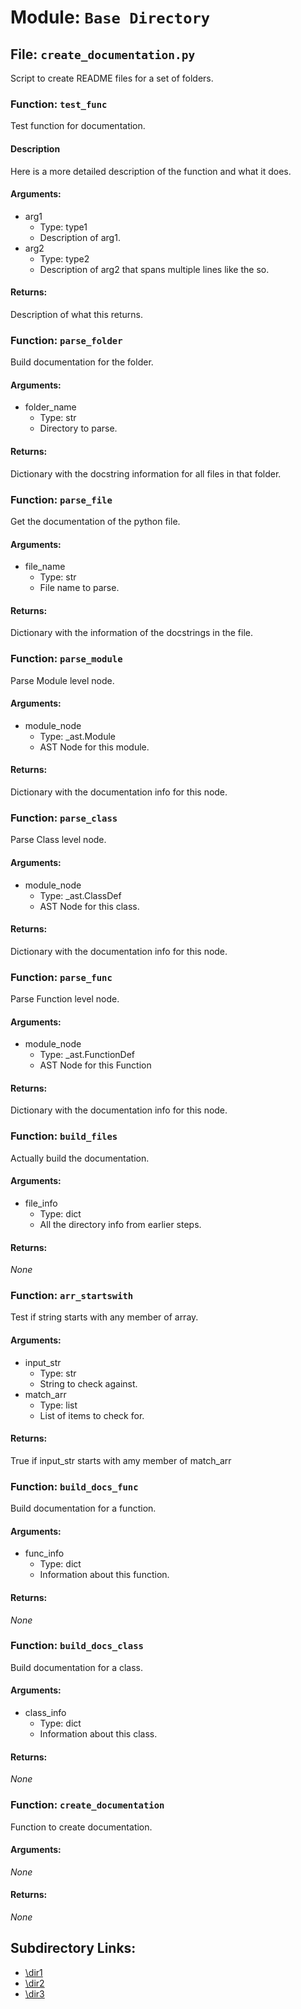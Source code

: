 # Module: `Base Directory`
## File: `create_documentation.py`
Script to create README files for a set of folders.
### Function: `test_func`
Test function for documentation.

#### Description
Here is a more detailed description of the function and what it does.
#### Arguments:
- arg1
  - Type: type1
  - Description of arg1.
- arg2
  - Type: type2
  - Description of arg2 that spans multiple lines like the so.
#### Returns:
Description of what this returns.

### Function: `parse_folder`
Build documentation for the folder.
#### Arguments:
- folder_name
  - Type: str
  - Directory to parse.
#### Returns:
Dictionary with the docstring information for all files in that folder.

### Function: `parse_file`
Get the documentation of the python file.
#### Arguments:
- file_name
  - Type: str
  - File name to parse.
#### Returns:
Dictionary with the information of the docstrings in the file.

### Function: `parse_module`
Parse Module level node.
#### Arguments:
- module_node
  - Type: _ast.Module
  - AST Node for this module.
#### Returns:
Dictionary with the documentation info for this node.

### Function: `parse_class`
Parse Class level node.
#### Arguments:
- module_node
  - Type: _ast.ClassDef
  - AST Node for this class.
#### Returns:
Dictionary with the documentation info for this node.

### Function: `parse_func`
Parse Function level node.
#### Arguments:
- module_node
  - Type: _ast.FunctionDef
  - AST Node for this Function
#### Returns:
Dictionary with the documentation info for this node.

### Function: `build_files`
Actually build the documentation.
#### Arguments:
- file_info
  - Type: dict
  - All the directory info from earlier steps.
#### Returns:
_None_

### Function: `arr_startswith`
Test if string starts with any member of array.
#### Arguments:
- input_str
  - Type: str
  - String to check against.
- match_arr
  - Type: list
  - List of items to check for.
#### Returns:
True if input_str starts with amy member of match_arr

### Function: `build_docs_func`
Build documentation for a function.
#### Arguments:
- func_info
  - Type: dict
  - Information about this function.
#### Returns:
_None_

### Function: `build_docs_class`
Build documentation for a class.
#### Arguments:
- class_info
  - Type: dict
  - Information about this class.
#### Returns:
_None_

### Function: `create_documentation`
Function to create documentation.
#### Arguments:
_None_
#### Returns:
_None_

## Subdirectory Links:
- [\dir1](dir1\DOCUMENTATION.md)
- [\dir2](dir2\DOCUMENTATION.md)
- [\dir3](dir3\DOCUMENTATION.md)
